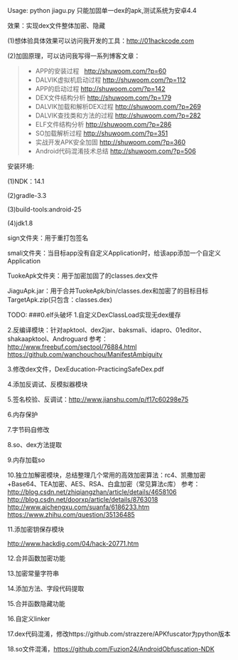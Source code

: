 Usage: python jiagu.py
只能加固单一dex的apk,测试系统为安卓4.4

效果：实现dex文件整体加密、隐藏

(1)想体验具体效果可以访问我开发的工具：http://01hackcode.com

(2)加固原理，可以访问我写得一系列博客文章：

> * APP的安装过程   http://shuwoom.com/?p=60
> * DALVIK虚拟机启动过程  http://shuwoom.com/?p=112
> * APP的启动过程  http://shuwoom.com/?p=142
> * DEX文件结构分析   http://shuwoom.com/?p=179
> * DALVIK加载和解析DEX过程   http://shuwoom.com/?p=269
> * DALVIK查找类和方法的过程  http://shuwoom.com/?p=282
> * ELF文件结构分析   http://shuwoom.com/?p=286
> * SO加载解析过程   http://shuwoom.com/?p=351
> * 实战开发APK安全加固   http://shuwoom.com/?p=360
> * Android代码混淆技术总结 http://shuwoom.com/?p=506

安装环境:

(1)NDK：14.1

(2)gradle-3.3

(3)build-tools:android-25

(4)jdk1.8



sign文件夹：用于重打包签名

smali文件夹：当目标app没有自定义Application时，给该app添加一个自定义Application

TuokeApk文件夹：用于加密加固了的classes.dex文件

JiaguApk.jar：用于合并TuokeApk/bin/classes.dex和加密了的目标目标TargetApk.zip(只包含：classes.dex)


TODO:
###0.elf头破坏
1.自定义DexClassLoad实现无dex缓存

2.反编译模块：针对apktool、dex2jar、baksmali、idapro、01editor、shakaapktool、Androguard
参考：
http://www.freebuf.com/sectool/76884.html
https://github.com/wanchouchou/ManifestAmbiguity

3.修改dex文件，DexEducation-PracticingSafeDex.pdf

4.添加反调试、反模拟器模块

5.签名校验、反调试：http://www.jianshu.com/p/f17c60298e75

6.内存保护

7.字节码自修改

8.so、dex方法提取

9.内存加载so

10.独立加解密模块，总结整理几个常用的高效加密算法：rc4、凯撒加密+Base64、TEA加密、AES、RSA、白盒加密（常见算法c库）
参考：
http://blog.csdn.net/zhiqiangzhan/article/details/4658106
http://blog.csdn.net/doorxp/article/details/8763018
http://www.aichengxu.com/suanfa/6186233.htm
https://www.zhihu.com/question/35136485

11.添加密钥保存模块

http://www.hackdig.com/04/hack-20771.htm

12.合并函数加密功能

13.加密常量字符串

14.添加方法、字段代码提取

15.合并函数隐藏功能

16.自定义linker

17.dex代码混淆，修改https://github.com/strazzere/APKfuscator为python版本

18.so文件混淆，https://github.com/Fuzion24/AndroidObfuscation-NDK
